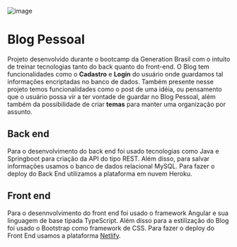 ![image](https://user-images.githubusercontent.com/62486132/172276406-ef6d7a20-3b11-4dad-b5ab-8275d22b5ae7.png)

# Blog Pessoal

Projeto desenvolvido durante o bootcamp da Generation Brasil com o intuíto de treinar tecnologias tanto do back quanto do front-end. O Blog tem funcionalidades como o **Cadastro** e **Login** do usuário onde guardamos tal informações encriptadas no banco de dados. Também presente nesse projeto temos funcionalidades como o post de uma idéia, ou pensamento que o usuário possa vir a ter vontade de guardar no Blog Pessoal, além também da possibilidade de criar **temas** para manter uma organização por assunto.

## Back end

Para o desenvolvimento do back end foi usado tecnologias como Java e Springboot para criação da API do tipo REST. Além disso, para salvar informações usamos o banco de dados relacional MySQL. Para fazer o deploy do Back End utilizamos a plataforma em nuvem Heroku.

## Front end

Para o desennvolvimento do front end foi usado o framework Angular e sua linguagem de base tipada TypeScript. Além disso para a estilização do Blog foi usado o Bootstrap como framework de CSS. Para fazer o deploy do Front End usamos a plataforma [Netlify](https://blopessoaligorlima.netlify.app/#/entrar).

